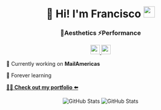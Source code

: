 <h1 align="center">👋 Hi! I'm Francisco <img src="https://emojis.slackmojis.com/emojis/images/1531849430/4246/blob-sunglasses.gif?1531849430" width="30"/></h1>
<h3 align="center">🌌Aesthetics ⚡Performance</h3>

<p align="center">
  <a href="https://www.linkedin.com/in/francisco-santopietro">
    <img src="https://img.shields.io/badge/linkedin-%230077B5.svg?&style=for-the-badge&logo=linkedin&logoColor=white" height=25 />
  </a> 
  <a href="https://www.instagram.com/fransantopietro/">
    <img src="https://img.shields.io/badge/instagram-%23E4405F.svg?&style=for-the-badge&logo=instagram&logoColor=white" height=25 />
  </a>
</p>

🚀 Currently working on **MailAmericas**

💚 Forever learning

**[👨‍💻 Check out my portfolio ⬅️](https://dracorfs.dev)**

<div align="center">
    <img align="top" src="https://github-readme-stats-sigma-five.vercel.app/api/top-langs/?username=Dracorfs&layout=compact&theme=midnight-purple" alt="GitHub Stats" />
    <img align="top" src="https://github-readme-stats-sigma-five.vercel.app/api?username=Dracorfs&show_icons=true&theme=midnight-purple" alt="GitHub Stats" />
</div>
